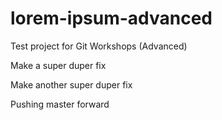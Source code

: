 # lorem-ipsum-advanced
Test project for Git Workshops (Advanced)

Make a super duper fix

Make another super duper fix

Pushing master forward
